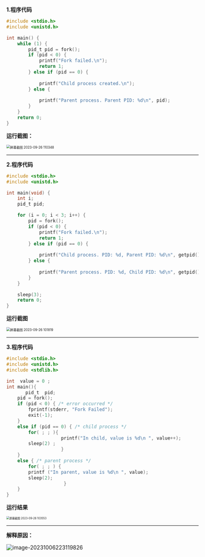 **1.程序代码**

```c
#include <stdio.h>
#include <unistd.h>

int main() {
    while (1) {
        pid_t pid = fork();
        if (pid < 0) {
            printf("Fork failed.\n");
            return 1;
        } else if (pid == 0) {
           
            printf("Child process created.\n");
        } else {
            
            printf("Parent process. Parent PID: %d\n", pid);
        }
    }
    return 0;
}
```

**运行截图：**

<img src="C:\Users\邱子杰\Desktop\屏幕截图 2023-09-26 110348.png" alt="屏幕截图 2023-09-26 110348" style="zoom:60%;" />

****





**2.程序代码**

```c
#include <stdio.h>
#include <unistd.h>

int main(void) {
    int i;
    pid_t pid;

    for (i = 0; i < 3; i++) {
        pid = fork();
        if (pid < 0) {
            printf("Fork failed.\n");
            return 1;
        } else if (pid == 0) {
            
            printf("Child process. PID: %d, Parent PID: %d\n", getpid(), getppid());
        } else {
            
            printf("Parent process. PID: %d, Child PID: %d\n", getpid(), pid);
        }
    }

    sleep(3);
    return 0;
}
```

**运行截图**

<img src="C:\Users\邱子杰\Desktop\屏幕截图 2023-09-26 101819.png" alt="屏幕截图 2023-09-26 101819" style="zoom:60%;" />

****







**3.程序代码**

```c
#include <stdio.h>
#include <unistd.h>
#include <stdlib.h>

int  value = 0 ;
int main(){
       pid_t  pid;
	pid = fork();
	if (pid < 0) { /* error occurred */
		fprintf(stderr, "Fork Failed");
		exit(-1);
	}
	else if (pid == 0) { /* child process */
		for( ; ; ){
                    printf("In child, value is %d\n ", value++);   
		sleep(2) ;   
                    }          
	}
	else { /* parent process */
		for( ; ; ) {
		printf ("In parent, value is %d\n ", value); 
		sleep(2);
                     }
	}
}

```

**运行结果**

<img src="C:\Users\邱子杰\Desktop\屏幕截图 2023-09-26 103553.png" alt="屏幕截图 2023-09-26 103553" style="zoom: 50%;" />

****





**解释原因：**

![image-20231006223119826](C:\Users\邱子杰\AppData\Roaming\Typora\typora-user-images\image-20231006223119826.png)

 